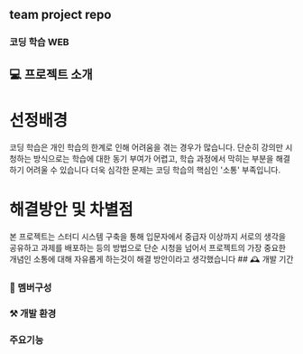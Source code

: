 ## team project repo
<h3>코딩 학습 WEB</h3>

## 💻 프로젝트 소개
<h1>선정배경</h1>
코딩 학습은 개인 학습의 한계로 인해 어려움을 겪는 경우가 많습니다.
단순히 강의만 시청하는 방식으로는 학습에 대한 동기 부여가 어렵고, 
학습 과정에서 막히는 부분을 해결하기 어려울 수 있습니다
더욱 심각한 문제는 코딩 학습의 핵심인 '소통' 부족입니다.
<h1>해결방안 및 차별점</h1>
본 프로젝트는 스터디 시스템 구축을 통해 입문자에서 중급자 이상까지
서로의 생각을 공유하고 과제를 배포하는 등의 방법으로
단순 시청을 넘어서 프로젝트의 가장 중요한 개념인 소통에 대해
자유롭게 하는것이 해결 방안이라고 생각했습니다
## 🕰️ 개발 기간

### 🕺 멤버구성

### ⚒️ 개발 환경

### 주요기능
